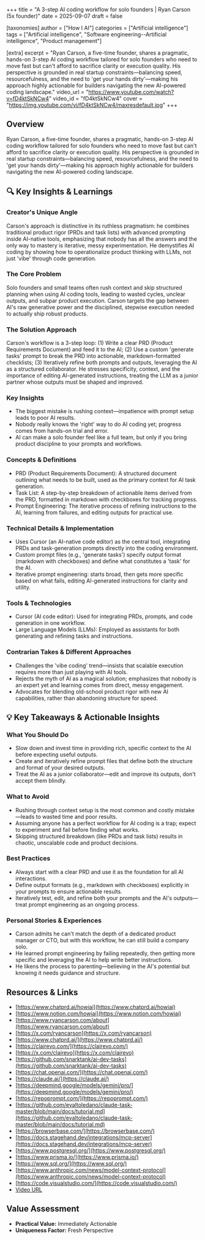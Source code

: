 +++
title = "A 3-step AI coding workflow for solo founders | Ryan Carson (5x founder)"
date = 2025-09-07
draft = false

[taxonomies]
author = ["How I AI"]
categories = ["Artificial intelligence"]
tags = ["Artificial intelligence", "Software engineering--Artificial intelligence", "Product management"]

[extra]
excerpt = "Ryan Carson, a five-time founder, shares a pragmatic, hands-on 3-step AI coding workflow tailored for solo founders who need to move fast but can't afford to sacrifice clarity or execution quality. His perspective is grounded in real startup constraints—balancing speed, resourcefulness, and the need to 'get your hands dirty'—making his approach highly actionable for builders navigating the new AI-powered coding landscape."
video_url = "https://www.youtube.com/watch?v=fD4ktSkNCw4"
video_id = "fD4ktSkNCw4"
cover = "https://img.youtube.com/vi/fD4ktSkNCw4/maxresdefault.jpg"
+++

## Overview

Ryan Carson, a five-time founder, shares a pragmatic, hands-on 3-step AI coding workflow tailored for solo founders who need to move fast but can't afford to sacrifice clarity or execution quality. His perspective is grounded in real startup constraints—balancing speed, resourcefulness, and the need to 'get your hands dirty'—making his approach highly actionable for builders navigating the new AI-powered coding landscape.

## 🔍 Key Insights & Learnings

### Creator's Unique Angle
Carson's approach is distinctive in its ruthless pragmatism: he combines traditional product rigor (PRDs and task lists) with advanced prompting inside AI-native tools, emphasizing that nobody has all the answers and the only way to mastery is iterative, messy experimentation. He demystifies AI coding by showing how to operationalize product thinking with LLMs, not just 'vibe' through code generation.

### The Core Problem
Solo founders and small teams often rush context and skip structured planning when using AI coding tools, leading to wasted cycles, unclear outputs, and subpar product execution. Carson targets the gap between AI's raw generative power and the disciplined, stepwise execution needed to actually ship robust products.

### The Solution Approach
Carson's workflow is a 3-step loop: (1) Write a clear PRD (Product Requirements Document) and feed it to the AI; (2) Use a custom 'generate tasks' prompt to break the PRD into actionable, markdown-formatted checklists; (3) Iteratively refine both prompts and outputs, leveraging the AI as a structured collaborator. He stresses specificity, context, and the importance of editing AI-generated instructions, treating the LLM as a junior partner whose outputs must be shaped and improved.

### Key Insights
- The biggest mistake is rushing context—impatience with prompt setup leads to poor AI results.
- Nobody really knows the 'right' way to do AI coding yet; progress comes from hands-on trial and error.
- AI can make a solo founder feel like a full team, but only if you bring product discipline to your prompts and workflows.

### Concepts & Definitions
- PRD (Product Requirements Document): A structured document outlining what needs to be built, used as the primary context for AI task generation.
- Task List: A step-by-step breakdown of actionable items derived from the PRD, formatted in markdown with checkboxes for tracking progress.
- Prompt Engineering: The iterative process of refining instructions to the AI, learning from failures, and editing outputs for practical use.

### Technical Details & Implementation
- Uses Cursor (an AI-native code editor) as the central tool, integrating PRDs and task-generation prompts directly into the coding environment.
- Custom prompt files (e.g., 'generate tasks') specify output format (markdown with checkboxes) and define what constitutes a 'task' for the AI.
- Iterative prompt engineering: starts broad, then gets more specific based on what fails, editing AI-generated instructions for clarity and utility.

### Tools & Technologies
- Cursor (AI code editor): Used for integrating PRDs, prompts, and code generation in one workflow.
- Large Language Models (LLMs): Employed as assistants for both generating and refining tasks and instructions.

### Contrarian Takes & Different Approaches
- Challenges the 'vibe coding' trend—insists that scalable execution requires more than just playing with AI tools.
- Rejects the myth of AI as a magical solution; emphasizes that nobody is an expert yet and learning comes from direct, messy engagement.
- Advocates for blending old-school product rigor with new AI capabilities, rather than abandoning structure for speed.

## 💡 Key Takeaways & Actionable Insights

### What You Should Do
- Slow down and invest time in providing rich, specific context to the AI before expecting useful outputs.
- Create and iteratively refine prompt files that define both the structure and format of your desired outputs.
- Treat the AI as a junior collaborator—edit and improve its outputs, don't accept them blindly.

### What to Avoid
- Rushing through context setup is the most common and costly mistake—leads to wasted time and poor results.
- Assuming anyone has a perfect workflow for AI coding is a trap; expect to experiment and fail before finding what works.
- Skipping structured breakdown (like PRDs and task lists) results in chaotic, unscalable code and product decisions.

### Best Practices
- Always start with a clear PRD and use it as the foundation for all AI interactions.
- Define output formats (e.g., markdown with checkboxes) explicitly in your prompts to ensure actionable results.
- Iteratively test, edit, and refine both your prompts and the AI's outputs—treat prompt engineering as an ongoing process.

### Personal Stories & Experiences
- Carson admits he can't match the depth of a dedicated product manager or CTO, but with this workflow, he can still build a company solo.
- He learned prompt engineering by failing repeatedly, then getting more specific and leveraging the AI to help write better instructions.
- He likens the process to parenting—believing in the AI's potential but knowing it needs guidance and structure.

## Resources & Links

- [https://www.chatprd.ai/howiai](https://www.chatprd.ai/howiai)
- [https://www.notion.com/howiai](https://www.notion.com/howiai)
- [https://www.ryancarson.com/about](https://www.ryancarson.com/about)
- [https://x.com/ryancarson](https://x.com/ryancarson)
- [https://www.chatprd.ai/](https://www.chatprd.ai/)
- [https://clairevo.com/](https://clairevo.com/)
- [https://x.com/clairevo](https://x.com/clairevo)
- [https://github.com/snarktank/ai-dev-tasks](https://github.com/snarktank/ai-dev-tasks)
- [https://chat.openai.com/](https://chat.openai.com/)
- [https://claude.ai/](https://claude.ai/)
- [https://deepmind.google/models/gemini/pro/](https://deepmind.google/models/gemini/pro/)
- [https://repoprompt.com/](https://repoprompt.com/)
- [https://github.com/eyaltoledano/claude-task-master/blob/main/docs/tutorial.md](https://github.com/eyaltoledano/claude-task-master/blob/main/docs/tutorial.md)
- [https://browserbase.com/](https://browserbase.com/)
- [https://docs.stagehand.dev/integrations/mcp-server](https://docs.stagehand.dev/integrations/mcp-server)
- [https://www.postgresql.org/](https://www.postgresql.org/)
- [https://www.prisma.io/](https://www.prisma.io/)
- [https://www.sql.org/](https://www.sql.org/)
- [https://www.anthropic.com/news/model-context-protocol](https://www.anthropic.com/news/model-context-protocol)
- [https://code.visualstudio.com/](https://code.visualstudio.com/)
- [Video URL](https://www.youtube.com/watch?v=fD4ktSkNCw4)

## Value Assessment
- **Practical Value:** Immediately Actionable
- **Uniqueness Factor:** Fresh Perspective

